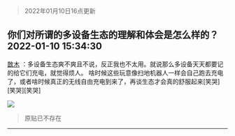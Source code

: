 > 2022年01月10日16点更新
<link rel="stylesheet" href="https://cdn.jsdelivr.net/gh/taotie6/sampleJSON@main/css/photo_show.css">
<meta name="referrer" content="no-referrer" />


 ## 你们对所谓的多设备生态的理解和体会是怎么样的？ 2022-01-10 15:34:30

 [㪚木](https://www.coolapk.com/feed/32724710?shareKey=MTI2Y2QxM2VkNTcwNjFkYmU3YTM~) ：多设备生态爽不爽且不说，反正我也不太用。就说那么多设备天天都要记的给它们充电，就觉得烦人。
啥时候这些玩意像扫地机器人一样会自己跑去充电了，或者啥时候真正的无线自由充电到来了，再谈生态才会真的舒服起来[笑哭][笑哭][笑哭] 

<div class="album">
<img class="img-item" src="http://image.coolapk.com/feed/2022/0110/15/1081091_fb2cc295_0069_0179_427@1440x2249.jpeg" />
</div>

> 原贴已不存在 

 ------- 

